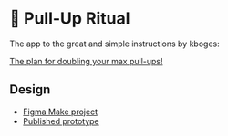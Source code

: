 # 💪 Pull-Up Ritual

The app to the great and simple instructions by kboges:

[The plan for doubling your max pull-ups!](https://www.youtube.com/watch?v=w9Mu-azxol8)

## Design

- [Figma Make project](https://www.figma.com/make/FPf0WLYOC5cKtXhh9Yhdgh/Pull-Up-Doubler?node-id=0-1&p=f&t=8SOteVgZCKzLM9C0-0)
- [Published prototype](https://dot-gothic-32505069.figma.site)

